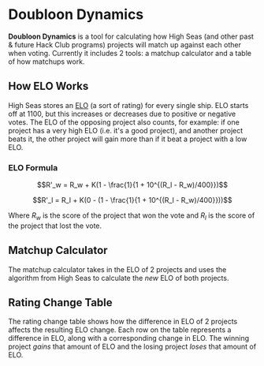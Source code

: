 # Doubloon Dynamics


**Doubloon Dynamics** is a tool for calculating how High Seas (and other past & future Hack Club programs) projects will match up against each other when voting. Currently it includes 2 tools: a matchup calculator and a table of how matchups work.

## How ELO Works

High Seas stores an [ELO](https://en.wikipedia.org/wiki/Elo_rating_system) (a sort of rating) for every single ship. ELO starts off at 1100, but this increases or decreases due to positive or negative votes. The ELO of the opposing project also counts, for example: if one project has a very high ELO (i.e. it's a good project), and another project beats it, the other project will gain more than if it beat a project with a low ELO.

### ELO Formula

```math
R'_w = R_w + K(1 - \frac{1}{1 + 10^{(R_l - R_w)/400}})
```
```math
R'_l = R_l + K(0 - (1 - \frac{1}{1 + 10^{(R_l - R_w)/400}}))
```

Where $`R_w`$ is the score of the project that won the vote and $`R_l`$ is the score of the project that lost the vote.

## Matchup Calculator

The matchup calculator takes in the ELO of 2 projects and uses the algorithm from High Seas to calculate the *new* ELO of both projects.

## Rating Change Table

The rating change table shows how the difference in ELO of 2 projects affects the resulting ELO change. Each row on the table represents a difference in ELO, along with a corresponding change in ELO. The winning project *gains* that amount of ELO and the losing project *loses* that amount of ELO.